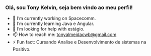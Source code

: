 ### Olá, sou Tony Kelvin, seja bem vindo ao meu perfil!

- 🔭 I’m currently working on Spacecomm.
- 🌱 I’m currently learning Java e Angular.
- 🤔 I’m looking for help with estágio.
- 📫 How to reach me: tonyalmeidacwb@gmail.com
- ⚡ Fun fact: Cursando Analise e Desenvolvimento de sistemas na Positivo.
